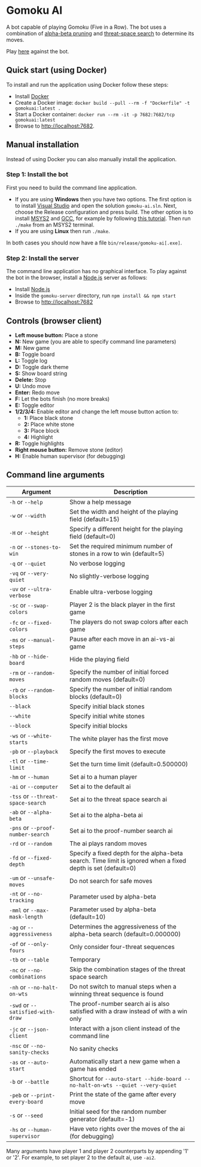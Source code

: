 # Gomoku AI
A bot capable of playing Gomoku (Five in a Row). The bot uses a combination of [alpha-beta pruning](https://en.wikipedia.org/wiki/Alpha%E2%80%93beta_pruning) and [threat-space search](https://www.mimuw.edu.pl/~awojna/SID/referaty/Go-Moku.pdf) to determine its moves.

Play [here](http://gomoku-ai.azurewebsites.net) against the bot.

## Quick start (using Docker)
To install and run the application using Docker follow these steps:
- Install [Docker](https://www.docker.com/products/docker-desktop)
- Create a Docker image: `docker build --pull --rm -f "Dockerfile" -t gomokuai:latest .`
- Start a Docker container: `docker run --rm -it -p 7682:7682/tcp gomokuai:latest`
- Browse to [http://localhost:7682](http://localhost:7682).

## Manual installation
Instead of using Docker you can also manually install the application.

### Step 1: Install the bot
First you need to build the command line application.

- If you are using **Windows** then you have two options. The first option is to install [Visual Studio](https://visualstudio.microsoft.com/vs/community/) and open the solution `gomoku-ai.sln`. Next, choose the Release configuration and press build. The other option is to install [MSYS2](https://www.msys2.org/) and [GCC](https://gcc.gnu.org/), for example by following [this tutorial](https://github.com/orlp/dev-on-windows/wiki/Installing-GCC--&-MSYS2). Then run `./make` from an MSYS2 terminal.
- If you are using **Linux** then run `./make`.

In both cases you should now have a file `bin/release/gomoku-ai[.exe]`.

### Step 2: Install the server
The command line application has no graphical interface. To play against the bot in the browser, install a [Node.js](https://nodejs.org/) server as follows:
- Install [Node.js](https://nodejs.org/)
- Inside the `gomoku-server` directory, run `npm install && npm start`
- Browse to [http://localhost:7682](http://localhost:7682)

## Controls (browser client)
- **Left mouse button:** Place a stone
- **N:** New game (you are able to specify command line parameters)
- **M:** New game
- **B:** Toggle board
- **L:** Toggle log
- **D:** Toggle dark theme
- **S:** Show board string
- **Delete:** Stop
- **U:** Undo move
- **Enter:** Redo move
- **F:** Let the bots finish (no more breaks)
- **E:** Toggle editor
- **1/2/3/4:** Enable editor and change the left mouse button action to:
  - **1:** Place black stone
  - **2:** Place white stone
  - **3:** Place block
  - **4:** Highlight
- **R:** Toggle highlights
- **Right mouse button:** Remove stone (editor)
- **H:** Enable human supervisor (for debugging)

## Command line arguments
| Argument | Description |
| --- | --- |
| `-h` or `--help` | Show a help message |
| `-w` or `--width` | Set the width and height of the playing field (default=15) |
| `-H` or `--height` | Specify a different height for the playing field (default=0) |
| `-n` or `--stones-to-win` | Set the required minimum number of stones in a row to win (default=5) |
| `-q` or `--quiet` | No verbose logging |
| `-vq` or `--very-quiet` | No slightly-verbose logging |
| `-uv` or `--ultra-verbose` | Enable ultra-verbose logging |
| `-sc` or `--swap-colors` | Player 2 is the black player in the first game |
| `-fc` or `--fixed-colors` | The players do not swap colors after each game |
| `-ms` or `--manual-steps` | Pause after each move in an ai-vs-ai game |
| `-hb` or `--hide-board` | Hide the playing field |
| `-rm` or `--random-moves` | Specify the number of initial forced random moves (default=0) |
| `-rb` or `--random-blocks` | Specify the number of initial random blocks (default=0) |
| `--black` | Specify initial black stones |
| `--white` | Specify initial white stones |
| `--block` | Specify initial blocks |
| `-ws` or `--white-starts` | The white player has the first move |
| `-pb` or `--playback` | Specify the first moves to execute |
| `-tl` or `--time-limit` | Set the turn time limit (default=0.500000) |
| `-hm` or `--human` | Set ai to a human player |
| `-ai` or `--computer` | Set ai to the default ai |
| `-tss` or `--threat-space-search` | Set ai to the threat space search ai |
| `-ab` or `--alpha-beta` | Set ai to the alpha-beta ai |
| `-pns` or `--proof-number-search` | Set ai to the proof-number search ai |
| `-rd` or `--random` | The ai plays random moves |
| `-fd` or `--fixed-depth` | Specify a fixed depth for the alpha-beta search. Time limit is ignored when a fixed depth is set (default=0) |
| `-um` or `--unsafe-moves` | Do not search for safe moves |
| `-nt` or `--no-tracking` | Parameter used by alpha-beta |
| `-mml` or `--max-mask-length` | Parameter used by alpha-beta (default=10) |
| `-ag` or `--aggressiveness` | Determines the aggressiveness of the alpha-beta search (default=0.000000) |
| `-of` or `--only-fours` | Only consider four-threat sequences |
| `-tb` or `--table` | Temporary |
| `-nc` or `--no-combinations` | Skip the combination stages of the threat space search |
| `-nh` or `--no-halt-on-wts` | Do not switch to manual steps when a winning threat sequence is found |
| `-swd` or `--satisfied-with-draw` | The proof-number search ai is also satisfied with a draw instead of with a win only |
| `-jc` or `--json-client` | Interact with a json client instead of the command line |
| `-nsc` or `--no-sanity-checks` | No sanity checks |
| `-as` or `--auto-start` | Automatically start a new game when a game has ended |
| `-b` or `--battle` | Shortcut for `--auto-start --hide-board --no-halt-on-wts --quiet --very-quiet` |
| `-peb` or `--print-every-board` | Print the state of the game after every move |
| `-s` or `--seed` | Initial seed for the random number generator (default=-1) |
| `-hs` or `--human-supervisor` | Have veto rights over the moves of the ai (for debugging) |

Many arguments have player 1 and player 2 counterparts by appending '1' or '2'. For example, to set player 2 to the default ai, use `-ai2`.